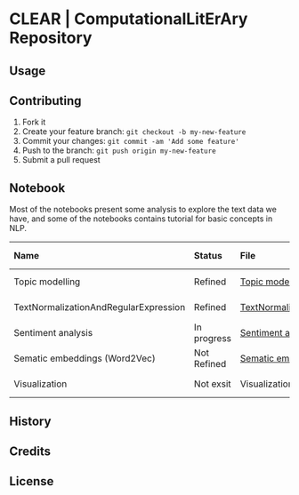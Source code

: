 # **CLEAR** | ComputationalLitErAry Repository #

## Usage ##

## Contributing ##
1. Fork it
2. Create your feature branch: `git checkout -b my-new-feature`
3. Commit your changes: `git commit -am 'Add some feature'`
4. Push to the branch: `git push origin my-new-feature`
5. Submit a pull request
## Notebook ##

Most of the notebooks present some analysis to explore the text data we have, and some of the notebooks contains tutorial for basic concepts in NLP.

| **Name** | **Status** | **File** | **Video** | **Fix typo**
|:-------------------------------|:-------------------|:------------------------------|:------------------|:-------|
| Topic modelling | Refined | [Topic modelling](https://github.com/digitaltxtlab/CLEAR/blob/master/notebook/Topic%20modelling.ipynb)           | In progress | No |
| TextNormalizationAndRegularExpression | Refined |[TextNormalizationAndRegularExpression](https://github.com/digitaltxtlab/CLEAR/blob/master/notebook/TextNormalizationAndRegularExpression.ipynb)           | In progress | No |
| Sentiment analysis | In progress |[Sentiment analysis](https://github.com/digitaltxtlab/CLEAR/blob/master/notebook/sentiment%20analysis.ipynb)         | In progress |  No |
| Sematic embeddings (Word2Vec)| Not Refined                             | [Sematic embeddings](https://github.com/digitaltxtlab/CLEAR/blob/master/notebook/Sematic%20embeddings%20(Word2Vec).ipynb)        | In progress |  No |
| Visualization | Not exsit    |Visualization | In progress |  No |


## History ##

## Credits ##

## License ##
